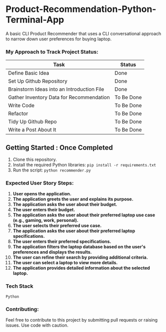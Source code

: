 # Product-Recommendation-Python-Terminal-App
 A basic CLI Product Recommender that uses a CLI conversational approach to narrow down user preferences for buying laptop.

### My Approach to Track Project Status:

| Task | Status |
|---|---|
| Define Basic Idea | Done |
| Set Up Github Repository | Done |
| Brainstorm Ideas into an Introduction File | Done |
| Gather Inventory Data for Recommendation | To Be Done |
| Write Code | To Be Done |
| Refactor | To Be Done |
| Tidy Up Github Repo | To Be Done |
| Write a Post About It | To Be Done |

## Getting Started : Once Completed
1. Clone this repository.
2. Install the required Python libraries: `pip install -r requirements.txt`
3. Run the script: `python recommender.py`

### Expected User Story Steps:

1. **User opens the application.**
2. **The application greets the user and explains its purpose.**
3. **The application asks the user about their budget.**
4. **The user enters their budget.**
5. **The application asks the user about their preferred laptop use case (e.g., gaming, work, personal).**
6. **The user selects their preferred use case.**
7. **The application asks the user about their preferred laptop specifications.**
8. **The user enters their preferred specifications.**
9. **The application filters the laptop database based on the user's preferences and displays the results.**
10. **The user can refine their search by providing additional criteria.**
11. **The user can select a laptop to view more details.**
12. **The application provides detailed information about the selected laptop.**

### Tech Stack
``` 
Python
```

### Contributing:
Feel free to contribute to this project by submitting pull requests or raising issues.
Use code with caution.







